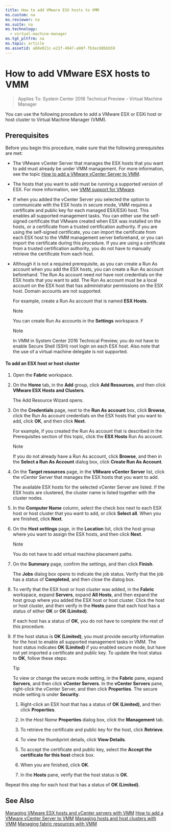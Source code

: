 ```yaml
---
title: How to add VMware ESX hosts to VMM
ms.custom: na
ms.reviewer: na
ms.suite: na
ms.technology: 
  - virtual-machine-manager
ms.tgt_pltfrm: na
ms.topic: article
ms.assetid: a88e021c-e21f-4947-a98f-fb3ec68bbb59
---
```

# How to add VMware ESX hosts to VMM

>Applies To: System Center 2016 Technical Preview - Virtual Machine Manager

You can use the following procedure to add a VMware ESX or ESXi host or host cluster to Virtual Machine Manager (VMM).

## Prerequisites
Before you begin this procedure, make sure that the following prerequisites are met:

-   The VMware vCenter Server that manages the ESX hosts that you want to add must already be under VMM management. For more information, see the topic [How to add a VMware vCenter Server to VMM](How-to-add-a-VMware-vCenter-Server-to-VMM.md).

-   The hosts that you want to add must be running a supported version of ESX. For more information, see [VMM support for VMware](VMM-support-for-VMware.md).

-   If when you added the vCenter Server you selected the option to communicate with the ESX hosts in secure mode, VMM requires a certificate and public key for each managed ESX/ESXi host. This enables all supported management tasks. You can either use the self-signed certificate that VMware created when ESX was installed on the hosts, or a certificate from a trusted certification authority. If you are using the self-signed certificate, you can import the certificate from each ESX host to the VMM management server beforehand, or you can import the certificate during this procedure. If you are using a certificate from a trusted certification authority, you do not have to manually retrieve the certificate from each host.

-   Although it is not a required prerequisite, as you can create a Run As account when you add the ESX hosts, you can create a Run As account beforehand. The Run As account need not have root credentials on the ESX hosts that you want to add. The Run As account must be a local account on the ESX host that has administrator permissions on the ESX host. Domain accounts are not supported.

    For example, create a Run As account that is named **ESX Hosts**.

    > [!NOTE]
    > You can create Run As accounts in the **Settings** workspace. F

    > [!NOTE]
    > In VMM in System Center 2016 Technical Preview, you do not have to enable Secure Shell (SSH) root login on each ESX host. Also note that the use of a virtual machine delegate is not supported.

#### To add an ESX host or host cluster

1.  Open the **Fabric** workspace.

2.  On the **Home** tab, in the **Add** group, click **Add Resources**, and then click **VMware ESX Hosts and Clusters**.

    The Add Resource Wizard opens.

3.  On the **Credentials** page, next to the **Run As account** box, click **Browse**, click the Run As account credentials on the ESX hosts that you want to add, click **OK**, and then click **Next**.

    For example, if you created the Run As account that is described in the Prerequisites section of this topic, click the **ESX Hosts** Run As account.

    > [!NOTE]
    > If you do not already have a Run As account, click **Browse**, and then in the **Select a Run As Account** dialog box, click **Create Run As Account**.

4.  On the **Target resources** page, in the **VMware vCenter Server** list, click the vCenter Server that manages the ESX hosts that you want to add.

    The available ESX hosts for the selected vCenter Server are listed. If the ESX hosts are clustered, the cluster name is listed together with the cluster nodes.

5.  In the **Computer Name** column, select the check box next to each ESX host or host cluster that you want to add, or click **Select all**. When you are finished, click **Next**.

6.  On the **Host settings** page, in the **Location** list, click the host group where you want to assign the ESX hosts, and then click **Next**.

    > [!NOTE]
    > You do not have to add virtual machine placement paths.

7.  On the **Summary** page, confirm the settings, and then click **Finish**.

    The **Jobs** dialog box opens to indicate the job status. Verify that the job has a status of **Completed**, and then close the dialog box.

8.  To verify that the ESX host or host cluster was added, in the **Fabric** workspace, expand **Servers**, expand **All Hosts**, and then expand the host group where you added the ESX host or host cluster. Click the host or host cluster, and then verify in the **Hosts** pane that each host has a status of either **OK** or **OK (Limited)**.

    If each host has a status of **OK**, you do not have to complete the rest of this procedure.

9. If the host status is **OK (Limited)**, you must provide security information for the host to enable all supported management tasks in VMM. The host status indicates **OK (Limited)** if you enabled secure mode, but have not yet imported a certificate and public key. To update the host status to **OK**, follow these steps:

    > [!TIP]
    > To view or change the secure mode setting, in the **Fabric** pane, expand **Servers**, and then click **vCenter Servers**. In the **vCenter Servers** pane, right-click the vCenter Server, and then click **Properties**. The secure mode setting is under **Security**.

    1.  Right-click an ESX host that has a status of **OK (Limited)**, and then click **Properties**.

    2.  In the *Host Name* **Properties** dialog box, click the **Management** tab.

    3.  To retrieve the certificate and public key for the host, click **Retrieve**.

    4.  To view the thumbprint details, click **View Details**.

    5.  To accept the certificate and public key, select the **Accept the certificate for this host** check box.

    6.  When you are finished, click **OK**.

    7.  In the **Hosts** pane, verify that the host status is **OK**.

Repeat this step for each host that has a status of **OK (Limited)**.

## See Also
[Managing VMware ESX hosts and vCenter servers with VMM](Managing-VMware-ESX-hosts-and-vCenter-servers-with-VMM.md)
[How to add a VMware vCenter Server to VMM](How-to-add-a-VMware-vCenter-Server-to-VMM.md)
[Managing hosts and host clusters with VMM](Managing-hosts-and-host-clusters-with-VMM.md)
[Managing fabric resources with VMM](Managing-fabric-resources-with-VMM.md)



